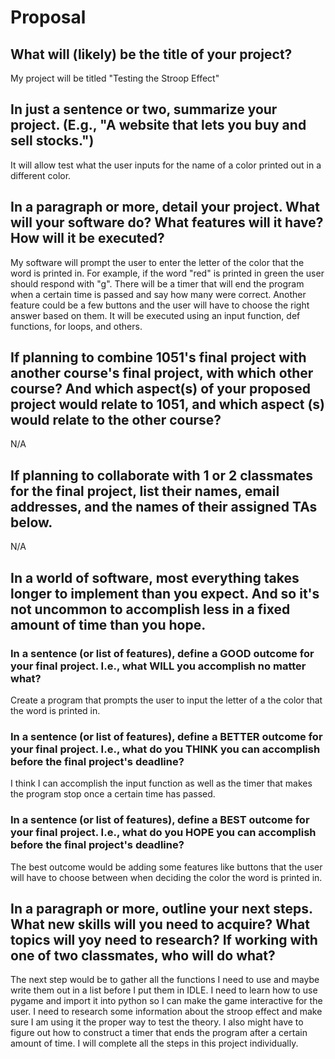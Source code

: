 # Proposal

## What will (likely) be the title of your project?

My project will be titled "Testing the Stroop Effect"

## In just a sentence or two, summarize your project. (E.g., "A website that lets you buy and sell stocks.")

It will allow test what the user inputs for the name of a color printed out in a different color.

## In a paragraph or more, detail your project. What will your software do? What features will it have? How will it be executed?

My software will prompt the user to enter the letter of the color that the word is printed in. 
For example, if the word "red" is printed in green the user should respond with "g". 
There will be a timer that will end the program when a certain time is passed and say how many were correct.
Another feature could be a few buttons and the user will have to choose the right answer based on them.
It will be executed using an input function, def functions, for loops, and others.

## If planning to combine 1051's final project with another course's final project, with which other course? And which aspect(s) of your proposed project would relate to 1051, and which aspect (s) would relate to the other course?

N/A

## If planning to collaborate with 1 or 2 classmates for the final project, list their names, email addresses, and the names of their assigned TAs below.

N/A

## In a world of software, most everything takes longer to implement than you expect. And so it's not uncommon to accomplish less in a fixed amount of time than you hope.

### In a sentence (or list of features), define a GOOD outcome for your final project. I.e., what WILL you accomplish no matter what?

Create a program that prompts the user to input the letter of a the color that the word is printed in.

### In a sentence (or list of features), define a BETTER outcome for your final project. I.e., what do you THINK you can accomplish before the final project's deadline?

I think I can accomplish the input function as well as the timer that makes the program stop once a certain time has passed.

### In a sentence (or list of features), define a BEST outcome for your final project. I.e., what do you HOPE you can accomplish before the final project's deadline?

The best outcome would be adding some features like buttons that the user will have to choose between when deciding the color the word is printed in.

## In a paragraph or more, outline your next steps. What new skills will you need to acquire? What topics will yoy need to research? If working with one of two classmates, who will do what?

The next step would be to gather all the functions I need to use and maybe write them out in a list before I put them in IDLE.
I need to learn how to use pygame and import it into python so I can make the game interactive for the user.
I need to research some information about the stroop effect and make sure I am using it the proper way to test the theory.
I also might have to figure out how to construct a timer that ends the program after a certain amount of time.
I will complete all the steps in this project individually.






